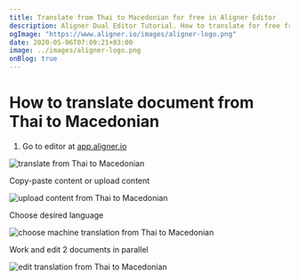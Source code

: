 ```yaml
---
title: Translate from Thai to Macedonian for free in Aligner Editor
description: Aligner Dual Editor Tutorial. How to translate for free from Thai to Macedonian. Aligner is multilingual document management platform. 
ogImage: "https://www.aligner.io/images/aligner-logo.png"
date: 2020-05-06T07:09:21+03:00
image: ../images/aligner-logo.png
onBlog: true
---
```


# How to translate document from Thai to Macedonian

1. Go to editor at [app.aligner.io](https://app.aligner.io "Aligner App web page")

![translate from Thai to Macedonian](../aligner-blank-editor.png "translate from Thai to Macedonian")

Copy-paste content or upload content

![upload content from Thai to Macedonian](../aligner-uploaded-document.png "upload content from Thai to Macedonian")

Choose desired language

![choose machine translation from Thai to Macedonian](../aligner-language-dropdown.png "choose machine translation from Thai to Macedonian")

Work and edit 2 documents in parallel

![edit translation from Thai to Macedonian](../aligner-double-sitded-editor.png "edit translation from Thai to Macedonian")

